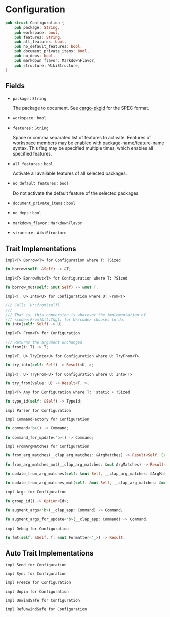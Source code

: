 # Configuration

```rust
pub struct Configuration {
	pub package: String,
	pub workspace: bool,
	pub features: String,
	pub all_features: bool,
	pub no_default_features: bool,
	pub document_private_items: bool,
	pub no_deps: bool,
	pub markdown_flavor: MarkdownFlavor,
	pub structure: WikiStructure,
}
```



## Fields

- `package` : `String`

	The package to document. See [cargo-pkgid](https://doc.rust-lang.org/cargo/commands/cargo-pkgid.html)
for the SPEC format.
- `workspace` : `bool`
- `features` : `String`

	Space or comma separated list of features to activate. Features of workspace members may be
enabled with package-name/feature-name syntax. This flag may be specified multiple times,
which enables all specified features.
- `all_features` : `bool`

	Activate all available features of all selected packages.
- `no_default_features` : `bool`

	Do not activate the default feature of the selected packages.
- `document_private_items` : `bool`
- `no_deps` : `bool`
- `markdown_flavor` : `MarkdownFlavor`
- `structure` : `WikiStructure`




## Trait Implementations

`impl<T> Borrow<T> for Configuration
where
	T: ?Sized`

```rust
fn borrow(self: &Self) -> &T;
```

`impl<T> BorrowMut<T> for Configuration
where
	T: ?Sized`

```rust
fn borrow_mut(self: &mut Self) -> &mut T;
```

`impl<T, U> Into<U> for Configuration
where
	U: From<T>`

```rust
/// Calls `U::from(self)`.
/// 
/// That is, this conversion is whatever the implementation of
/// <code>[From]&lt;T&gt; for U</code> chooses to do.
fn into(self: Self) -> U;
```

`impl<T> From<T> for Configuration`

```rust
/// Returns the argument unchanged.
fn from(t: T) -> T;
```

`impl<T, U> TryInto<U> for Configuration
where
	U: TryFrom<T>`

```rust
fn try_into(self: Self) -> Result<U, >;
```

`impl<T, U> TryFrom<U> for Configuration
where
	U: Into<T>`

```rust
fn try_from(value: U) -> Result<T, >;
```

`impl<T> Any for Configuration
where
	T: 'static + ?Sized`

```rust
fn type_id(self: &Self) -> TypeId;
```

`impl Parser for Configuration`

`impl CommandFactory for Configuration`

```rust
fn command<'b>() -> Command;
```

```rust
fn command_for_update<'b>() -> Command;
```

`impl FromArgMatches for Configuration`

```rust
fn from_arg_matches(__clap_arg_matches: &ArgMatches) -> Result<Self, Error>;
```

```rust
fn from_arg_matches_mut(__clap_arg_matches: &mut ArgMatches) -> Result<Self, Error>;
```

```rust
fn update_from_arg_matches(self: &mut Self, __clap_arg_matches: &ArgMatches) -> Result<(), Error>;
```

```rust
fn update_from_arg_matches_mut(self: &mut Self, __clap_arg_matches: &mut ArgMatches) -> Result<(), Error>;
```

`impl Args for Configuration`

```rust
fn group_id() -> Option<Id>;
```

```rust
fn augment_args<'b>(__clap_app: Command) -> Command;
```

```rust
fn augment_args_for_update<'b>(__clap_app: Command) -> Command;
```

`impl Debug for Configuration`

```rust
fn fmt(self: &Self, f: &mut Formatter<'_>) -> Result;
```



## Auto Trait Implementations

`impl Send for Configuration`

`impl Sync for Configuration`

`impl Freeze for Configuration`

`impl Unpin for Configuration`

`impl UnwindSafe for Configuration`

`impl RefUnwindSafe for Configuration`



